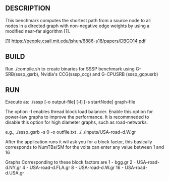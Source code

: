 ## DESCRIPTION

This benchmark computes the shortest path from a source node to all nodes in a directed graph with non-negative edge weights by using a modified near-far algorithm [1].

[1] https://people.csail.mit.edu/jshun/6886-s18/papers/DBGO14.pdf


## BUILD

Run ./compile.sh to create binaries for SSSP benchmark using G-SRB(sssp_gsrb), Nvidia's CCG(sssp_ccg) and G-CPUSRB (sssp_gcpusrb)

## RUN

Execute as: ./sssp [-o output-file] [-l] [-s startNode] graph-file 


The option -l  enables thread block load balancer. Enable this option for power-law graphs to improve the performance. It is recommneded to disable this option for high diameter graphs, such as road-networks. 

e.g., ./sssp_gsrb -s 0 -o outfile.txt ../../inputs/USA-road-d.W.gr

After the application runs it wil ask you for a block factor, this basically corresponds to NumTBs/SM for the volta can enter any value between 1 and 16

Graphs Corresponding to these block factors are
1 - bgg.gr
2 - USA-road-d.NY.gr
4 - USA-road-d.FLA.gr
8 - USA-road-d.W.gr
16 - USA-road-d.USA.gr


